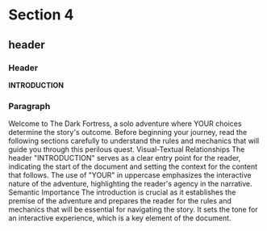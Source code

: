 # Section 4

## header

### Header
**INTRODUCTION**
### Paragraph
Welcome to The Dark Fortress, a solo adventure where YOUR choices determine the story's outcome. Before beginning your journey, read the following sections carefully to understand the rules and mechanics that will guide you through this perilous quest.
Visual-Textual Relationships
The header "INTRODUCTION" serves as a clear entry point for the reader, indicating the start of the document and setting the context for the content that follows. The use of "YOUR" in uppercase emphasizes the interactive nature of the adventure, highlighting the reader's agency in the narrative.
Semantic Importance
The introduction is crucial as it establishes the premise of the adventure and prepares the reader for the rules and mechanics that will be essential for navigating the story. It sets the tone for an interactive experience, which is a key element of the document.